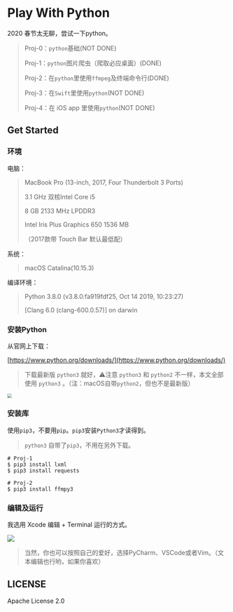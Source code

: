 # Play With Python

2020 春节太无聊，尝试一下python。

> Proj-0：`python`基础(NOT DONE)
>
> Proj-1：`python`图片爬虫（爬取必应桌面）(DONE)
>
> Proj-2：在`python`里使用`ffmpeg`及终端命令行(DONE)
>
> Proj-3：在`Swift`里使用`python`(NOT DONE)
>
> Proj-4：在 iOS app 里使用`python`(NOT DONE)


## Get Started

### 环境

电脑：
> MacBook Pro (13-inch, 2017, Four Thunderbolt 3 Ports)
>
> 3.1 GHz 双核Intel Core i5
>
> 8 GB 2133 MHz LPDDR3
>
> Intel Iris Plus Graphics 650 1536 MB
>
> （2017款带 Touch Bar 默认最低配）

系统：
> macOS Catalina(10.15.3)

编译环境：
> Python 3.8.0 (v3.8.0:fa919fdf25, Oct 14 2019, 10:23:27) 
>
> [Clang 6.0 (clang-600.0.57)] on darwin

### 安装Python

从官网上下载：

[https://www.python.org/downloads/](https://www.python.org/downloads/)

> 下载最新版 `python3` 就好，⚠️注意 `python3` 和 `python2` 不一样，本文全部使用 `python3` 。（注：macOS自带`python2`，但也不是最新版）

<img src="https://github.com/unouprimeOder/PlayWithPython/blob/master/img/img_python_download.png" style="zoom:60%;" />

### 安装库

使用`pip3`，不要用`pip`。`pip3`安装`Python3`才读得到。

> `python3` 自带了`pip3`，不用在另外下载。

```
# Proj-1
$ pip3 install lxml
$ pip3 install requests

# Proj-2
$ pip3 install ffmpy3
```

### 编辑及运行

我选用 Xcode 编辑 + Terminal 运行的方式。

<img src="https://github.com/unouprimeOder/PlayWithPython/blob/master/img/img_xcode_and_terminal.png" />

> 当然，你也可以按照自己的爱好，选择PyCharm、VSCode或者Vim。（文本编辑也行哟，如果你喜欢）


## LICENSE
Apache License 2.0
